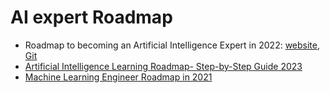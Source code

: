 # AI expert Roadmap



* Roadmap to becoming an Artificial Intelligence Expert in 2022: [website](https://i.am.ai/roadmap/), [Git](https://github.com/AMAI-GmbH/AI-Expert-Roadmap/)
* [Artificial Intelligence Learning Roadmap- Step-by-Step Guide 2023](https://www.mltut.com/artificial-intelligence-learning-roadmap/)
* [Machine Learning Engineer Roadmap in 2021](https://github.com/chris-chris/ml-engineer-roadmap)
